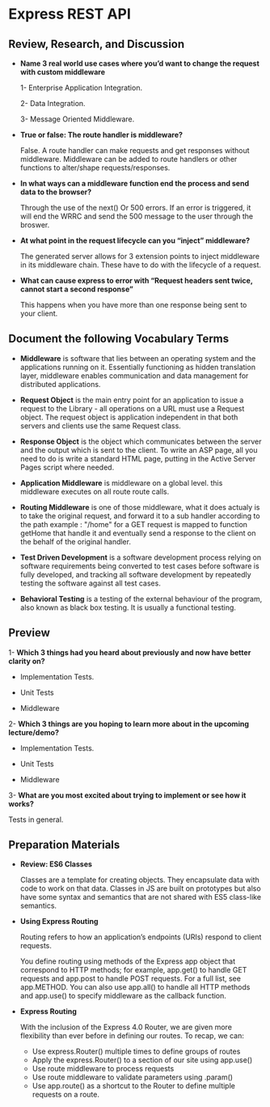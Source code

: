 # Express REST API

## Review, Research, and Discussion

- **Name 3 real world use cases where you’d want to change the request with custom middleware**

  1- Enterprise Application Integration.

  2- Data Integration.

  3- Message Oriented Middleware.

- **True or false: The route handler is middleware?**

  False. A route handler can make requests and get responses without middleware. Middleware can be added to route handlers or other functions to alter/shape requests/responses.

- **In what ways can a middleware function end the process and send data to the browser?**

  Through the use of the next() Or 500 errors. If an error is triggered, it will end the WRRC and send the 500 message to the user through the broswer.

- **At what point in the request lifecycle can you “inject” middleware?**

  The generated server allows for 3 extension points to inject middleware in its middleware chain. These have to do with the lifecycle of a request.

- **What can cause express to error with “Request headers sent twice, cannot start a second response”**

  This happens when you have more than one response being sent to your client.

## Document the following Vocabulary Terms

- **Middleware** is software that lies between an operating system and the applications running on it. Essentially functioning as hidden translation layer, middleware enables communication and data management for distributed applications.

- **Request Object** is the main entry point for an application to issue a request to the Library - all operations on a URL must use a Request object. The request object is application independent in that both servers and clients use the same Request class.

- **Response Object** is the object which communicates between the server and the output which is sent to the client. To write an ASP page, all you need to do is write a standard HTML page, putting in the Active Server Pages script where needed.

- **Application Middleware** is middleware on a global level. this middleware executes on all route route calls.

- **Routing Middleware** is one of those middleware, what it does actualy is to take the original request, and forward it to a sub handler according to the path example : "/home" for a GET request is mapped to function getHome that handle it and eventually send a response to the client on the behalf of the original handler.

- **Test Driven Development** is a software development process relying on software requirements being converted to test cases before software is fully developed, and tracking all software development by repeatedly testing the software against all test cases.

- **Behavioral Testing** is a testing of the external behaviour of the program, also known as black box testing. It is usually a functional testing.

## Preview

  1- **Which 3 things had you heard about previously and now have better clarity on?**

  - Implementation Tests.

  - Unit Tests

  - Middleware

  2- **Which 3 things are you hoping to learn more about in the upcoming lecture/demo?**

  - Implementation Tests.

  - Unit Tests

  - Middleware

  3- **What are you most excited about trying to implement or see how it works?**

  Tests in general.

## Preparation Materials

- **Review: ES6 Classes**

  Classes are a template for creating objects. They encapsulate data with code to work on that data. Classes in JS are built on prototypes but also have some syntax and semantics that are not shared with ES5 class-like semantics.

- **Using Express Routing**

  Routing refers to how an application’s endpoints (URIs) respond to client requests.

  You define routing using methods of the Express app object that correspond to HTTP methods; for example, app.get() to handle GET requests and app.post to handle POST requests. For a full list, see app.METHOD. You can also use app.all() to handle all HTTP methods and app.use() to specify middleware as the callback function.

- **Express Routing**

  With the inclusion of the Express 4.0 Router, we are given more flexibility than ever before in defining our routes. To recap, we can:

  - Use express.Router() multiple times to define groups of routes
  - Apply the express.Router() to a section of our site using app.use()
  - Use route middleware to process requests
  - Use route middleware to validate parameters using .param()
  - Use app.route() as a shortcut to the Router to define multiple requests on a route.
